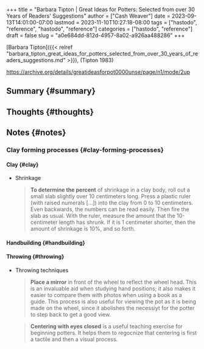 +++
title = "Barbara Tipton | Great Ideas for Potters: Selected from over 30 Years of Readers' Suggestions"
author = ["Cash Weaver"]
date = 2023-09-13T14:01:00-07:00
lastmod = 2023-11-10T10:27:18-08:00
tags = ["hastodo", "reference", "hastodo", "reference"]
categories = ["hastodo", "reference"]
draft = false
slug = "a0e684dd-812d-4957-8a02-a926aa488286"
+++

[Barbara Tipton]({{< relref "barbara_tipton_great_ideas_for_potters_selected_from_over_30_years_of_readers_suggestions.md" >}}), (Tipton 1983)

<https://archive.org/details/greatideasforpot0000unse/page/n1/mode/2up>


## Summary {#summary}


## Thoughts {#thoughts}


## Notes {#notes}


### Clay forming processes {#clay-forming-processes}


#### Clay {#clay}

<!--list-separator-->

-  Shrinkage

    > **To determine the percent** of shrinkage in a clay body, roll out a small slab slightly over 10 centimeters long. Press a plastic ruler (with raised numerals [...]) into the clay from 0 to 10 centimeters. Even backwards, the numbers can be read easily. Then fire the slab as usual. With the ruler, measure the amount that the 10-centimeter length has shrunk. If it is 1 centimeter shorter, then the amount of shrinkage is 10%, and so forth.


#### Handbuilding {#handbuilding}


#### Throwing {#throwing}

<!--list-separator-->

-  Throwing techniques

    > **Place a mirror** in front of the wheel to reflect the wheel head. This is an invaluable aid when studying hand positions; it also makes it easier to compare them with photos when using a book as a guide. This process is also useful for viewing the pot as it is being made on the wheel, since it abolishes the necessiyt for the potter to step back to get a good view.

    <!--quoteend-->

    > **Centering with eyes closed** is a useful teaching exercise for beginning potters. It helps them to regocnize that centering is first a tactile and then a visual process.
